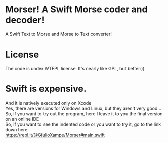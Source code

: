 # Morser! A Swift Morse coder and decoder!
A Swift Text to Morse and Morse to Text converter!<br>
# License
The code is under WTFPL license. It's nearly like GPL, but better:))
# Swift is expensive.
And it is natively executed only on Xcode<br>
Yes, there are versions for Windows and Linux, but they aren't very good...<br>
So, if you want to try out the program, here I leave it to you the final version on an online IDE<br>
So, if you want to see the indented code or you want to try it, go to the link down here:<br>
https://repl.it/@GiulioXampe/Morser#main.swift
